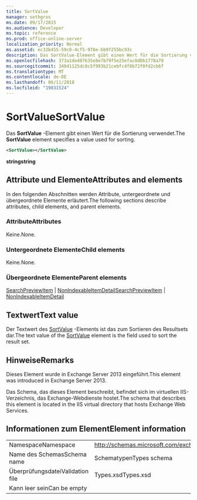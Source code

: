 ```yaml
---
title: SortValue
manager: sethgros
ms.date: 09/17/2015
ms.audience: Developer
ms.topic: reference
ms.prod: office-online-server
localization_priority: Normal
ms.assetid: ec32b455-59c8-4cf5-978e-bb9f255bc93c
description: Das SortValue-Element gibt einen Wert für die Sortierung verwendet.
ms.openlocfilehash: 373a1de407635e8e7b79f5e25efac8d0b1778a70
ms.sourcegitcommit: 34041125dc8c5f993b21cebfc4f8b72f0fd2cb6f
ms.translationtype: MT
ms.contentlocale: de-DE
ms.lasthandoff: 06/11/2018
ms.locfileid: "19831524"
---
```

# <a name="sortvalue"></a><span data-ttu-id="88d10-103">SortValue</span><span class="sxs-lookup"><span data-stu-id="88d10-103">SortValue</span></span>

<span data-ttu-id="88d10-104">Das **SortValue** -Element gibt einen Wert für die Sortierung verwendet.</span><span class="sxs-lookup"><span data-stu-id="88d10-104">The **SortValue** element specifies a value used for sorting.</span></span> 
  
```XML
<SortValue></SortValue>
```

 <span data-ttu-id="88d10-105">**string**</span><span class="sxs-lookup"><span data-stu-id="88d10-105">**string**</span></span>
## <a name="attributes-and-elements"></a><span data-ttu-id="88d10-106">Attribute und Elemente</span><span class="sxs-lookup"><span data-stu-id="88d10-106">Attributes and elements</span></span>

<span data-ttu-id="88d10-107">In den folgenden Abschnitten werden Attribute, untergeordnete und übergeordnete Elemente erläutert.</span><span class="sxs-lookup"><span data-stu-id="88d10-107">The following sections describe attributes, child elements, and parent elements.</span></span>
  
### <a name="attributes"></a><span data-ttu-id="88d10-108">Attribute</span><span class="sxs-lookup"><span data-stu-id="88d10-108">Attributes</span></span>

<span data-ttu-id="88d10-109">Keine.</span><span class="sxs-lookup"><span data-stu-id="88d10-109">None.</span></span>
  
### <a name="child-elements"></a><span data-ttu-id="88d10-110">Untergeordnete Elemente</span><span class="sxs-lookup"><span data-stu-id="88d10-110">Child elements</span></span>

<span data-ttu-id="88d10-111">Keine.</span><span class="sxs-lookup"><span data-stu-id="88d10-111">None.</span></span>
  
### <a name="parent-elements"></a><span data-ttu-id="88d10-112">Übergeordnete Elemente</span><span class="sxs-lookup"><span data-stu-id="88d10-112">Parent elements</span></span>

<span data-ttu-id="88d10-113">[SearchPreviewItem](searchpreviewitem.md) | [NonIndexableItemDetail](nonindexableitemdetail.md)</span><span class="sxs-lookup"><span data-stu-id="88d10-113">[SearchPreviewItem](searchpreviewitem.md) | [NonIndexableItemDetail](nonindexableitemdetail.md)</span></span>
  
## <a name="text-value"></a><span data-ttu-id="88d10-114">Textwert</span><span class="sxs-lookup"><span data-stu-id="88d10-114">Text value</span></span>

<span data-ttu-id="88d10-115">Der Textwert des [SortValue](sortvalue.md) -Elements ist das zum Sortieren des Resultsets dar.</span><span class="sxs-lookup"><span data-stu-id="88d10-115">The text value of the [SortValue](sortvalue.md) element is the field used to sort the result set.</span></span> 
  
## <a name="remarks"></a><span data-ttu-id="88d10-116">Hinweise</span><span class="sxs-lookup"><span data-stu-id="88d10-116">Remarks</span></span>

<span data-ttu-id="88d10-117">Dieses Element wurde in Exchange Server 2013 eingeführt.</span><span class="sxs-lookup"><span data-stu-id="88d10-117">This element was introduced in Exchange Server 2013.</span></span>
  
<span data-ttu-id="88d10-118">Das Schema, das dieses Element beschreibt, befindet sich im virtuellen IIS-Verzeichnis, das Exchange-Webdienste hostet.</span><span class="sxs-lookup"><span data-stu-id="88d10-118">The schema that describes this element is located in the IIS virtual directory that hosts Exchange Web Services.</span></span>
  
## <a name="element-information"></a><span data-ttu-id="88d10-119">Informationen zum Element</span><span class="sxs-lookup"><span data-stu-id="88d10-119">Element information</span></span>

|||
|:-----|:-----|
|<span data-ttu-id="88d10-120">Namespace</span><span class="sxs-lookup"><span data-stu-id="88d10-120">Namespace</span></span>  <br/> |http://schemas.microsoft.com/exchange/services/2006/types  <br/> |
|<span data-ttu-id="88d10-121">Name des Schemas</span><span class="sxs-lookup"><span data-stu-id="88d10-121">Schema name</span></span>  <br/> |<span data-ttu-id="88d10-122">Schematypen</span><span class="sxs-lookup"><span data-stu-id="88d10-122">Types schema</span></span>  <br/> |
|<span data-ttu-id="88d10-123">Überprüfungsdatei</span><span class="sxs-lookup"><span data-stu-id="88d10-123">Validation file</span></span>  <br/> |<span data-ttu-id="88d10-124">Types.xsd</span><span class="sxs-lookup"><span data-stu-id="88d10-124">Types.xsd</span></span>  <br/> |
|<span data-ttu-id="88d10-125">Kann leer sein</span><span class="sxs-lookup"><span data-stu-id="88d10-125">Can be empty</span></span>  <br/> ||
   

